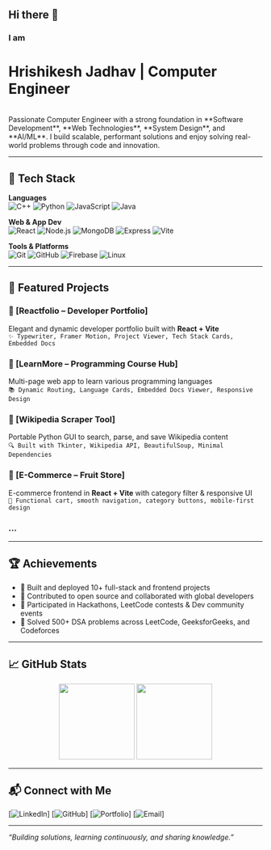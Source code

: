 ## Hi there 👋
<div><h3>I am </h3><h1> Hrishikesh Jadhav | Computer Engineer</h1></div>
<br/>
Passionate Computer Engineer with a strong foundation in **Software Development**, **Web Technologies**, **System Design**, and **AI/ML**. I build scalable, performant solutions and enjoy solving real-world problems through code and innovation.

---

## 🧠 Tech Stack

**Languages**  
![C++](https://img.shields.io/badge/C++-00599C?style=flat&logo=c%2B%2B&logoColor=white)
![Python](https://img.shields.io/badge/Python-3776AB?style=flat&logo=python&logoColor=white)
![JavaScript](https://img.shields.io/badge/JavaScript-F7DF1E?style=flat&logo=javascript&logoColor=black)
![Java](https://img.shields.io/badge/Java-007396?style=flat&logo=java&logoColor=white)

**Web & App Dev**  
![React](https://img.shields.io/badge/React-61DAFB?style=flat&logo=react&logoColor=black)
![Node.js](https://img.shields.io/badge/Node.js-339933?style=flat&logo=node.js&logoColor=white)
![MongoDB](https://img.shields.io/badge/MongoDB-47A248?style=flat&logo=mongodb&logoColor=white)
![Express](https://img.shields.io/badge/Express-000000?style=flat&logo=express&logoColor=white)
![Vite](https://img.shields.io/badge/Vite-646CFF?style=flat&logo=vite&logoColor=white)

**Tools & Platforms**  
![Git](https://img.shields.io/badge/Git-F05032?style=flat&logo=git&logoColor=white)
![GitHub](https://img.shields.io/badge/GitHub-181717?style=flat&logo=github&logoColor=white)
![Firebase](https://img.shields.io/badge/Firebase-FFCA28?style=flat&logo=firebase&logoColor=black)
![Linux](https://img.shields.io/badge/Linux-FCC624?style=flat&logo=linux&logoColor=black)

---

## 🚀 Featured Projects

### 🔹 [Reactfolio – Developer Portfolio]
Elegant and dynamic developer portfolio built with **React + Vite**  
`✨ Typewriter, Framer Motion, Project Viewer, Tech Stack Cards, Embedded Docs`

### 🔹 [LearnMore – Programming Course Hub]
Multi-page web app to learn various programming languages  
`📚 Dynamic Routing, Language Cards, Embedded Docs Viewer, Responsive Design`

### 🔹 [Wikipedia Scraper Tool]
Portable Python GUI to search, parse, and save Wikipedia content  
`🔍 Built with Tkinter, Wikipedia API, BeautifulSoup, Minimal Dependencies`

### 🔹 [E-Commerce – Fruit Store]
E-commerce frontend in **React + Vite** with category filter & responsive UI  
`🛒 Functional cart, smooth navigation, category buttons, mobile-first design`

### ...
---

## 🏆 Achievements

- 🌟 Built and deployed 10+ full-stack and frontend projects
- 👥 Contributed to open source and collaborated with global developers
- 💬 Participated in Hackathons, LeetCode contests & Dev community events
- 🧩 Solved 500+ DSA problems across LeetCode, GeeksforGeeks, and Codeforces

---

## 📈 GitHub Stats

<p align="center">
  <img src="https://github-readme-stats.vercel.app/api?username=hsj71&show_icons=true&theme=github_dark" height="150"/>
  <img src="https://github-readme-stats.vercel.app/api/top-langs/?username=hsj71&layout=compact&theme=github_dark" height="150"/>
</p>

---

## 📬 Connect with Me

[![LinkedIn](https://img.shields.io/badge/LinkedIn-blue?style=flat&logo=linkedin)]
[![GitHub](https://img.shields.io/badge/GitHub-black?style=flat&logo=github)]
[![Portfolio](https://img.shields.io/badge/Portfolio-grey?style=flat&logo=web)]
[![Email](https://img.shields.io/badge/Email-d14836?style=flat&logo=gmail&logoColor=white)]

---

_“Building solutions, learning continuously, and sharing knowledge.”_

